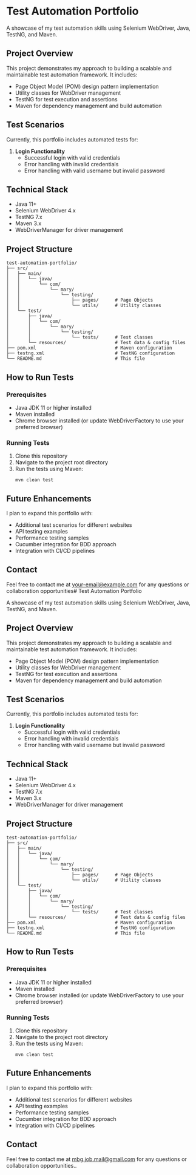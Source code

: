 # Test Automation Portfolio

A showcase of my test automation skills using Selenium WebDriver, Java, TestNG, and Maven.

## Project Overview

This project demonstrates my approach to building a scalable and maintainable test automation framework. It includes:

- Page Object Model (POM) design pattern implementation
- Utility classes for WebDriver management
- TestNG for test execution and assertions
- Maven for dependency management and build automation

## Test Scenarios

Currently, this portfolio includes automated tests for:

1. **Login Functionality**
   - Successful login with valid credentials
   - Error handling with invalid credentials
   - Error handling with valid username but invalid password

## Technical Stack

- Java 11+
- Selenium WebDriver 4.x
- TestNG 7.x
- Maven 3.x
- WebDriverManager for driver management

## Project Structure

```
test-automation-portfolio/
├── src/
│   ├── main/
│   │   └── java/
│   │       └── com/
│   │           └── mary/
│   │               └── testing/
│   │                   ├── pages/      # Page Objects
│   │                   └── utils/      # Utility classes
│   └── test/
│       ├── java/
│       │   └── com/
│       │       └── mary/
│       │           └── testing/
│       │               └── tests/      # Test classes
│       └── resources/                  # Test data & config files
├── pom.xml                             # Maven configuration
├── testng.xml                          # TestNG configuration
└── README.md                           # This file
```

## How to Run Tests

### Prerequisites
- Java JDK 11 or higher installed
- Maven installed
- Chrome browser installed (or update WebDriverFactory to use your preferred browser)

### Running Tests
1. Clone this repository
2. Navigate to the project root directory
3. Run the tests using Maven:
   ```
   mvn clean test
   ```

## Future Enhancements

I plan to expand this portfolio with:

- Additional test scenarios for different websites
- API testing examples
- Performance testing samples
- Cucumber integration for BDD approach
- Integration with CI/CD pipelines

## Contact

Feel free to contact me at [your-email@example.com](mailto:your-email@example.com) for any questions or collaboration opportunities# Test Automation Portfolio

A showcase of my test automation skills using Selenium WebDriver, Java, TestNG, and Maven.

## Project Overview

This project demonstrates my approach to building a scalable and maintainable test automation framework. It includes:

- Page Object Model (POM) design pattern implementation
- Utility classes for WebDriver management
- TestNG for test execution and assertions
- Maven for dependency management and build automation

## Test Scenarios

Currently, this portfolio includes automated tests for:

1. **Login Functionality**
   - Successful login with valid credentials
   - Error handling with invalid credentials
   - Error handling with valid username but invalid password

## Technical Stack

- Java 11+
- Selenium WebDriver 4.x
- TestNG 7.x
- Maven 3.x
- WebDriverManager for driver management

## Project Structure

```
test-automation-portfolio/
├── src/
│   ├── main/
│   │   └── java/
│   │       └── com/
│   │           └── mary/
│   │               └── testing/
│   │                   ├── pages/      # Page Objects
│   │                   └── utils/      # Utility classes
│   └── test/
│       ├── java/
│       │   └── com/
│       │       └── mary/
│       │           └── testing/
│       │               └── tests/      # Test classes
│       └── resources/                  # Test data & config files
├── pom.xml                             # Maven configuration
├── testng.xml                          # TestNG configuration
└── README.md                           # This file
```

## How to Run Tests

### Prerequisites
- Java JDK 11 or higher installed
- Maven installed
- Chrome browser installed (or update WebDriverFactory to use your preferred browser)

### Running Tests
1. Clone this repository
2. Navigate to the project root directory
3. Run the tests using Maven:
   ```
   mvn clean test
   ```

## Future Enhancements

I plan to expand this portfolio with:

- Additional test scenarios for different websites
- API testing examples
- Performance testing samples
- Cucumber integration for BDD approach
- Integration with CI/CD pipelines

## Contact

Feel free to contact me at mbg.job.mail@gmail.com for any questions or collaboration opportunities..

